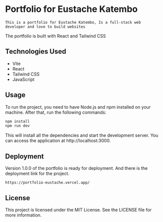 # Portfolio for Eustache Katembo

    This is a portfolio for Eustache Katembo, Is a full-stack web developer and love to build websites
The portfolio is built with React and Tailwind CSS

## Technologies Used

- Vite
- React
- Tailwind CSS
- JavaScript

## Usage

To run the project, you need to have Node.js and npm installed on your machine. After that, run the following commands:

```bash
npm install
npm run dev
```

This will install all the dependencies and start the development server. You can access the application at http://localhost:3000.

## Deployment

Version 1.0.0 of the portfolio is ready for deployment. And there is the deployment link for the project.
    
    https://portfolio-eustache.vercel.app/

## License

This project is licensed under the MIT License. See the LICENSE file for more information.

